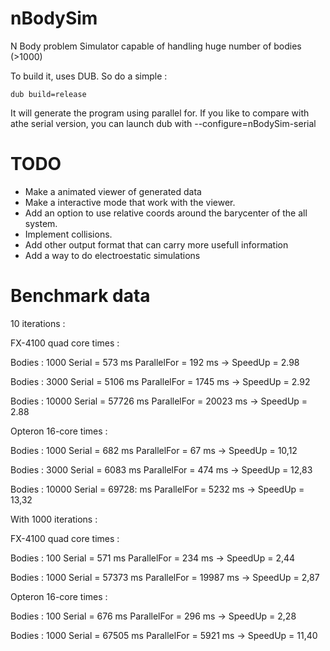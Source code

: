 nBodySim
========

N Body problem Simulator capable of handling huge number of bodies (>1000)

To build it, uses DUB. So do a simple :

    dub build=release

It will generate the program using parallel for. If you like  to compare with athe serial version, you can launch dub with --configure=nBodySim-serial


TODO
====
- Make a animated viewer of generated data
- Make a interactive mode that work with the viewer.
- Add an option to use relative coords around the barycenter of the all system.
- Implement collisions.
- Add other output format that can carry more usefull information
- Add a way to do electroestatic simulations


Benchmark data
====

10 iterations :

FX-4100 quad core times :

Bodies : 1000
Serial = 573 ms
ParallelFor = 192 ms -> SpeedUp = 2.98

Bodies : 3000
Serial = 5106 ms
ParallelFor = 1745 ms -> SpeedUp = 2.92

Bodies : 10000
Serial = 57726 ms
ParallelFor = 20023 ms -> SpeedUp = 2.88


Opteron 16-core times :

Bodies : 1000
Serial =  682 ms
ParallelFor = 67 ms -> SpeedUp = 10,12

Bodies : 3000
Serial = 6083 ms
ParallelFor = 474 ms -> SpeedUp = 12,83

Bodies : 10000
Serial = 69728: ms
ParallelFor = 5232 ms -> SpeedUp = 13,32


With 1000 iterations :

FX-4100 quad core times :

Bodies : 100
Serial = 571 ms
ParallelFor = 234 ms -> SpeedUp = 2,44

Bodies : 1000
Serial = 57373 ms
ParallelFor = 19987 ms -> SpeedUp = 2,87


Opteron 16-core times :

Bodies : 100
Serial = 676 ms
ParallelFor = 296 ms -> SpeedUp = 2,28

Bodies : 1000
Serial = 67505 ms
ParallelFor = 5921 ms -> SpeedUp = 11,40


